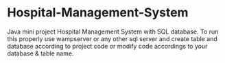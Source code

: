 # Hospital-Management-System
Java mini project Hospital Management System with SQL database.
To run this properly use wampserver or any other sql server and create table and database according to project code or modify code accordings to your database & table name.

